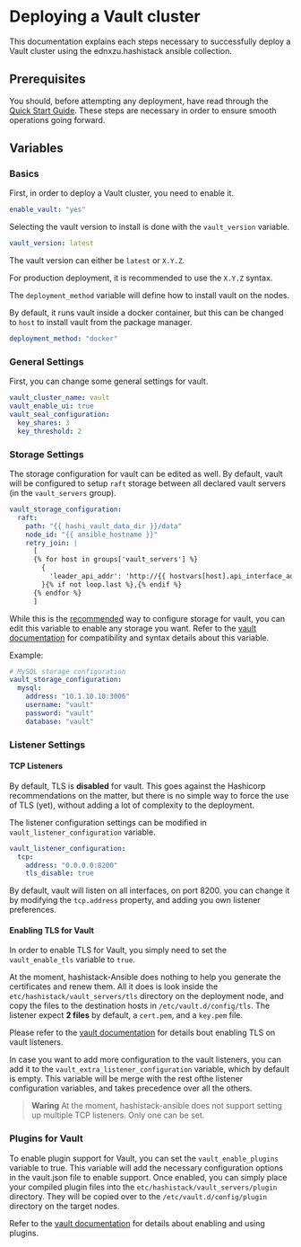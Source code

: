 # Deploying a Vault cluster

This documentation explains each steps necessary to successfully deploy a Vault cluster using the ednxzu.hashistack ansible collection.

## Prerequisites

You should, before attempting any deployment, have read through the [Quick Start Guide](./quick_start.md). These steps are necessary in order to ensure smooth operations going forward.

## Variables

### Basics

First, in order to deploy a Vault cluster, you need to enable it.

```yaml
enable_vault: "yes"
```

Selecting the vault version to install is done with the `vault_version` variable.

```yaml
vault_version: latest
```

The vault version can either be `latest` or `X.Y.Z`.

For production deployment, it is recommended to use the `X.Y.Z` syntax.

The `deployment_method` variable will define how to install vault on the nodes.

By default, it runs vault inside a docker container, but this can be changed to `host` to install vault from the package manager.

```yaml
deployment_method: "docker"
```

### General Settings

First, you can change some general settings for vault.

```yaml
vault_cluster_name: vault
vault_enable_ui: true
vault_seal_configuration:
  key_shares: 3
  key_threshold: 2
```

### Storage Settings

The storage configuration for vault can be edited as well. By default, vault will be configured to setup `raft` storage between all declared vault servers (in the `vault_servers` group).

```yaml
vault_storage_configuration:
  raft:
    path: "{{ hashi_vault_data_dir }}/data"
    node_id: "{{ ansible_hostname }}"
    retry_join: |
      [
      {% for host in groups['vault_servers'] %}
        {
          'leader_api_addr': 'http://{{ hostvars[host].api_interface_address }}:8200'
        }{% if not loop.last %},{% endif %}
      {% endfor %}
      ]
```

While this is the [recommended](https://developer.hashicorp.com/vault/docs/configuration/storage#integrated-storage-vs-external-storage) way to configure storage for vault, you can edit this variable to enable any storage you want. Refer to the [vault documentation](https://developer.hashicorp.com/vault/docs/configuration/storage) for compatibility and syntax details about this variable.

Example:

```yaml
# MySQL storage configuration
vault_storage_configuration:
  mysql:
    address: "10.1.10.10:3006"
    username: "vault"
    password: "vault"
    database: "vault"
```

### Listener Settings

#### TCP Listeners

By default, TLS is **disabled** for vault. This goes against the Hashicorp recommendations on the matter, but there is no simple way to force the use of TLS (yet), without adding a lot of complexity to the deployment.

The listener configuration settings can be modified in `vault_listener_configuration` variable.

```yaml
vault_listener_configuration:
  tcp:
    address: "0.0.0.0:8200"
    tls_disable: true
```
By default, vault will listen on all interfaces, on port 8200. you can change it by modifying the `tcp.address` property, and adding you own listener preferences.

#### Enabling TLS for Vault

In order to enable TLS for Vault, you simply need to set the `vault_enable_tls` variable to `true`.

At the moment, hashistack-Ansible does nothing to help you generate the certificates and renew them. All it does is look inside the `etc/hashistack/vault_servers/tls` directory on the deployment node, and copy the files to the destination hosts in `/etc/vault.d/config/tls`. The listener expect **2 files** by default, a `cert.pem`, and a `key.pem` file.

Please refer to the [vault documentation](https://developer.hashicorp.com/vault/docs/configuration/listener/tcp) for details bout enabling TLS on vault listeners.

In case you want to add more configuration to the vault listeners, you can add it to the `vault_extra_listener_configuration` variable, which by default is empty. This variable will be merge with the rest ofthe listener configuration variables, and takes precedence over all the others.

> **Waring**
> At the moment, hashistack-ansible does not support setting up multiple TCP listeners. Only one can be set.

### Plugins for Vault

To enable plugin support for Vault, you can set the `vault_enable_plugins` variable to true. This variable will add the necessary configuration options in the vault.json file to enable support. Once enabled, you can simply place your compiled plugin files into the `etc/hashistack/vault_servers/plugin` directory. They will be copied over to the `/etc/vault.d/config/plugin` directory on the target nodes.

Refer to the [vault documentation](https://developer.hashicorp.com/vault/docs/plugins/plugin-management) for details about enabling and using plugins.
